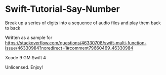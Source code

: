# Swift-Tutorial-Say-Number
Break up a series of digits into a sequence of audio files and play them back to back

Written as a sample for https://stackoverflow.com/questions/46330708/swift-multi-function-issue/46330984?noredirect=1#comment79660469_46330984

Xcode 9 GM
Swift 4

Unlicensed. Enjoy!
